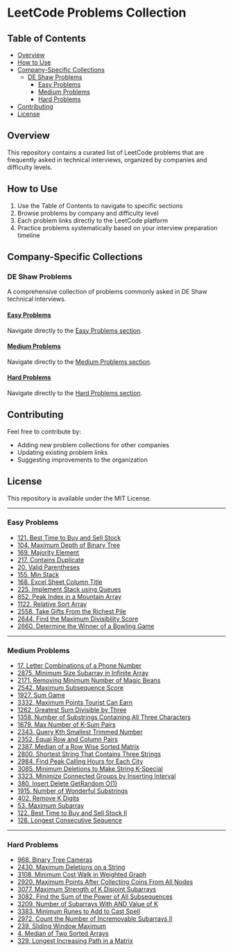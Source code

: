 # LeetCode Problems Collection

## Table of Contents
- [Overview](#overview)
- [How to Use](#how-to-use)
- [Company-Specific Collections](#company-specific-collections)
  - [DE Shaw Problems](#de-shaw-problems)
    - [Easy Problems](#easy-problems)
    - [Medium Problems](#medium-problems)
    - [Hard Problems](#hard-problems)
- [Contributing](#contributing)
- [License](#license)

## Overview

This repository contains a curated list of LeetCode problems that are frequently asked in technical interviews, organized by companies and difficulty levels.

## How to Use

1. Use the Table of Contents to navigate to specific sections
2. Browse problems by company and difficulty level
3. Each problem links directly to the LeetCode platform
4. Practice problems systematically based on your interview preparation timeline

## Company-Specific Collections

### DE Shaw Problems

A comprehensive collection of problems commonly asked in DE Shaw technical interviews.

#### [Easy Problems](#easy-problems)
Navigate directly to the [Easy Problems section](#easy-problems).

#### [Medium Problems](#medium-problems)
Navigate directly to the [Medium Problems section](#medium-problems).

#### [Hard Problems](#hard-problems)
Navigate directly to the [Hard Problems section](#hard-problems).

## Contributing

Feel free to contribute by:
- Adding new problem collections for other companies
- Updating existing problem links
- Suggesting improvements to the organization

## License

This repository is available under the MIT License.

---

### Easy Problems

- [121. Best Time to Buy and Sell Stock](https://leetcode.com/problems/best-time-to-buy-and-sell-stock/)
- [104. Maximum Depth of Binary Tree](https://leetcode.com/problems/maximum-depth-of-binary-tree/)
- [169. Majority Element](https://leetcode.com/problems/majority-element/)
- [217. Contains Duplicate](https://leetcode.com/problems/contains-duplicate/)
- [20. Valid Parentheses](https://leetcode.com/problems/valid-parentheses/)
- [155. Min Stack](https://leetcode.com/problems/min-stack/)
- [168. Excel Sheet Column Title](https://leetcode.com/problems/excel-sheet-column-title/)
- [225. Implement Stack using Queues](https://leetcode.com/problems/implement-stack-using-queues/)
- [852. Peak Index in a Mountain Array](https://leetcode.com/problems/peak-index-in-a-mountain-array/)
- [1122. Relative Sort Array](https://leetcode.com/problems/relative-sort-array/)
- [2558. Take Gifts From the Richest Pile](https://leetcode.com/problems/take-gifts-from-the-richest-pile/)
- [2644. Find the Maximum Divisibility Score](https://leetcode.com/problems/find-the-maximum-divisibility-score/)
- [2660. Determine the Winner of a Bowling Game](https://leetcode.com/problems/determine-the-winner-of-a-bowling-game/)

---

### Medium Problems

- [17. Letter Combinations of a Phone Number](https://leetcode.com/problems/letter-combinations-of-a-phone-number/)
- [2875. Minimum Size Subarray in Infinite Array](https://leetcode.com/problems/minimum-size-subarray-in-infinite-array/)
- [2171. Removing Minimum Number of Magic Beans](https://leetcode.com/problems/removing-minimum-number-of-magic-beans/)
- [2542. Maximum Subsequence Score](https://leetcode.com/problems/maximum-subsequence-score/)
- [1927. Sum Game](https://leetcode.com/problems/sum-game/)
- [3332. Maximum Points Tourist Can Earn](https://leetcode.com/problems/maximum-points-tourist-can-earn/)
- [1262. Greatest Sum Divisible by Three](https://leetcode.com/problems/greatest-sum-divisible-by-three/)
- [1358. Number of Substrings Containing All Three Characters](https://leetcode.com/problems/number-of-substrings-containing-all-three-characters/)
- [1679. Max Number of K-Sum Pairs](https://leetcode.com/problems/max-number-of-k-sum-pairs/)
- [2343. Query Kth Smallest Trimmed Number](https://leetcode.com/problems/query-kth-smallest-trimmed-number/)
- [2352. Equal Row and Column Pairs](https://leetcode.com/problems/equal-row-and-column-pairs/)
- [2387. Median of a Row Wise Sorted Matrix](https://leetcode.com/problems/median-of-a-row-wise-sorted-matrix/)
- [2800. Shortest String That Contains Three Strings](https://leetcode.com/problems/shortest-string-that-contains-three-strings/)
- [2984. Find Peak Calling Hours for Each City](https://leetcode.com/problems/find-peak-calling-hours-for-each-city/)
- [3085. Minimum Deletions to Make String K-Special](https://leetcode.com/problems/minimum-deletions-to-make-string-k-special/)
- [3323. Minimize Connected Groups by Inserting Interval](https://leetcode.com/problems/minimize-connected-groups-by-inserting-interval/)
- [380. Insert Delete GetRandom O(1)](https://leetcode.com/problems/insert-delete-getrandom-o1/)
- [1915. Number of Wonderful Substrings](https://leetcode.com/problems/number-of-wonderful-substrings/)
- [402. Remove K Digits](https://leetcode.com/problems/remove-k-digits/)
- [53. Maximum Subarray](https://leetcode.com/problems/maximum-subarray/)
- [122. Best Time to Buy and Sell Stock II](https://leetcode.com/problems/best-time-to-buy-and-sell-stock-ii/)
- [128. Longest Consecutive Sequence](https://leetcode.com/problems/longest-consecutive-sequence/)

---

### Hard Problems

- [968. Binary Tree Cameras](https://leetcode.com/problems/binary-tree-cameras/)
- [2430. Maximum Deletions on a String](https://leetcode.com/problems/maximum-deletions-on-a-string/)
- [3108. Minimum Cost Walk in Weighted Graph](https://leetcode.com/problems/minimum-cost-walk-in-weighted-graph/)
- [2920. Maximum Points After Collecting Coins From All Nodes](https://leetcode.com/problems/maximum-points-after-collecting-coins-from-all-nodes/)
- [3077. Maximum Strength of K Disjoint Subarrays](https://leetcode.com/problems/maximum-strength-of-k-disjoint-subarrays/)
- [3082. Find the Sum of the Power of All Subsequences](https://leetcode.com/problems/find-the-sum-of-the-power-of-all-subsequences/)
- [3209. Number of Subarrays With AND Value of K](https://leetcode.com/problems/number-of-subarrays-with-and-value-of-k/)
- [3383. Minimum Runes to Add to Cast Spell](https://leetcode.com/problems/minimum-runes-to-add-to-cast-spell/)
- [2972. Count the Number of Incremovable Subarrays II](https://leetcode.com/problems/count-the-number-of-incremovable-subarrays-ii/)
- [239. Sliding Window Maximum](https://leetcode.com/problems/sliding-window-maximum/)
- [4. Median of Two Sorted Arrays](https://leetcode.com/problems/median-of-two-sorted-arrays/)
- [329. Longest Increasing Path in a Matrix](https://leetcode.com/problems/longest-increasing-path-in-a-matrix/)
